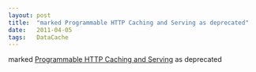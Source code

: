 ```yaml
---
layout: post
title:  "marked Programmable HTTP Caching and Serving as deprecated"
date:   2011-04-05
tags:   DataCache
---
```


marked [Programmable HTTP Caching and Serving](/spec/DataCache) as deprecated

